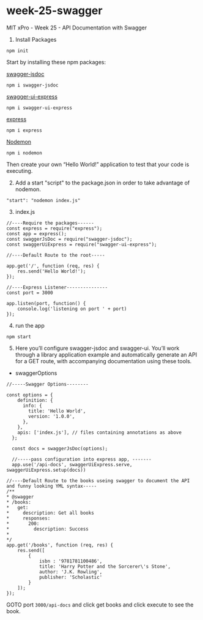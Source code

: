 # week-25-swagger
MIT xPro - Week 25 - API Documentation with Swagger

1. Install Packages

```npm init```

Start by installing these npm packages:

[swagger-jsdoc](https://www.npmjs.com/package/swagger-jsdoc)

```npm i swagger-jsdoc```

[swagger-ui-express](https://www.npmjs.com/package/swagger-ui-express)

```npm i swagger-ui-express```

[express](https://www.npmjs.com/package/express)

```npm i express```

[Nodemon](https://www.npmjs.com/package/nodemon)

```npm i nodemon```

Then create your own “Hello World!” application to test that your code is executing.

2. Add a start "script" to the package.json in order to take advantage of nodemon.

```"start": "nodemon index.js"```

3. index.js

```
//----Require the packages------
const express = require("express");
const app = express();
const swaggerJsDoc = require("swagger-jsdoc");
const swaggerUiExpress = require("swagger-ui-express");

//----Default Route to the root-----

app.get('/', function (req, res) {
    res.send('Hello World!');
});

//----Express Listener---------------
const port = 3000

app.listen(port, function() {
    console.log('listening on port ' + port)
});
```

4. run the app

```npm start```

5. Here you’ll configure swagger-jsdoc and swagger-ui. You’ll work through a library application example and automatically generate an API for a GET route, with accompanying documentation using these tools.

- swaggerOptions

```
//-----Swagger Options--------

const options = {
    definition: {
      info: {
        title: 'Hello World',
        version: '1.0.0',
      },
    },
    apis: ['index.js'], // files containing annotations as above
  };
  
  const docs = swaggerJsDoc(options);

  //-----pass configuration into express app, -------
  app.use('/api-docs', swaggerUiExpress.serve, swaggerUiExpress.setup(docs))
```

```
//----Default Route to the books useing swagger to document the API and funny looking YML syntax-----
/**
* @swagger
* /books:
*   get:
*     description: Get all books
*     responses:
*       200:
*         description: Success
*
*/
app.get('/books', function (req, res) {
    res.send([
        {
            isbn : '9781781100486',
            title: 'Harry Potter and the Sorcerer\'s Stone',
            author: 'J.K. Rowling',
            publisher: 'Scholastic'
        }
    ]);
});
```

GOTO port ```3000/api-docs``` and click get books and click execute to see the book.














